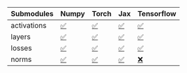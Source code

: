 | Submodules   | Numpy                                                                                                                           | Torch                                                                                                                           | Jax                                                                                                                             | Tensorflow                                                                                                                      |
|:-------------|:--------------------------------------------------------------------------------------------------------------------------------|:--------------------------------------------------------------------------------------------------------------------------------|:--------------------------------------------------------------------------------------------------------------------------------|:--------------------------------------------------------------------------------------------------------------------------------|
| activations  | <a href="https://github.com/unifyai/ivy/runs/8254085376?check_suite_focus=true" rel="noopener noreferrer" target="_blank">✅</a> | <a href="https://github.com/unifyai/ivy/runs/8254086025?check_suite_focus=true" rel="noopener noreferrer" target="_blank">✅</a> | <a href="https://github.com/unifyai/ivy/runs/8254086666?check_suite_focus=true" rel="noopener noreferrer" target="_blank">✅</a> | <a href="https://github.com/unifyai/ivy/runs/8254087338?check_suite_focus=true" rel="noopener noreferrer" target="_blank">✅</a> |
| layers       | <a href="https://github.com/unifyai/ivy/runs/8254085540?check_suite_focus=true" rel="noopener noreferrer" target="_blank">✅</a> | <a href="https://github.com/unifyai/ivy/runs/8254086176?check_suite_focus=true" rel="noopener noreferrer" target="_blank">✅</a> | <a href="https://github.com/unifyai/ivy/runs/8254086829?check_suite_focus=true" rel="noopener noreferrer" target="_blank">✅</a> | <a href="https://github.com/unifyai/ivy/runs/8254087539?check_suite_focus=true" rel="noopener noreferrer" target="_blank">✅</a> |
| losses       | <a href="https://github.com/unifyai/ivy/runs/8254085687?check_suite_focus=true" rel="noopener noreferrer" target="_blank">✅</a> | <a href="https://github.com/unifyai/ivy/runs/8254086322?check_suite_focus=true" rel="noopener noreferrer" target="_blank">✅</a> | <a href="https://github.com/unifyai/ivy/runs/8254087044?check_suite_focus=true" rel="noopener noreferrer" target="_blank">✅</a> | <a href="https://github.com/unifyai/ivy/runs/8254087710?check_suite_focus=true" rel="noopener noreferrer" target="_blank">✅</a> |
| norms        | <a href="https://github.com/unifyai/ivy/runs/8254085840?check_suite_focus=true" rel="noopener noreferrer" target="_blank">✅</a> | <a href="https://github.com/unifyai/ivy/runs/8254086496?check_suite_focus=true" rel="noopener noreferrer" target="_blank">✅</a> | <a href="https://github.com/unifyai/ivy/runs/8254087184?check_suite_focus=true" rel="noopener noreferrer" target="_blank">✅</a> | <a href="https://github.com/unifyai/ivy/runs/8254087894?check_suite_focus=true" rel="noopener noreferrer" target="_blank">❌</a> |